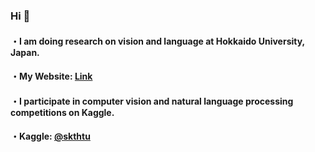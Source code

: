 ### Hi 👋
#### ・I am doing research on vision and language at Hokkaido University, Japan.
#### ・My Website: [Link](https://sites.google.com/view/skurita/home?authuser=0)
#### ・I participate in computer vision and natural language processing competitions on Kaggle.
#### ・Kaggle: [@skthtu](https://www.kaggle.com/skthtu) <!--[your id](https://road-to-kaggle-grandmaster.vercel.app/api/simple/skthtu)-->

 <!--
### Kaggle
![competition](https://road-to-kaggle-grandmaster.vercel.app/api/badges/skthtu/competition)
![dataset](https://road-to-kaggle-grandmaster.vercel.app/api/badges/skthtu/dataset)
![notebook](https://road-to-kaggle-grandmaster.vercel.app/api/badges/skthtu/notebook)
![discussion](https://road-to-kaggle-grandmaster.vercel.app/api/badges/skthtu/discussion)
-->
